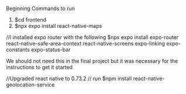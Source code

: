 Beginning Commands to run

1. $cd frontend
2. $npx expo install react-native-maps

//I installed expo router with the following
$npx expo install expo-router react-native-safe-area-context react-native-screens expo-linking expo-constants expo-status-bar

We should not need this in the final project but it was necessary for the instructions to get it started


//Upgraded react native to 0.73.2 
// run $npm install react-native-geolocation-service